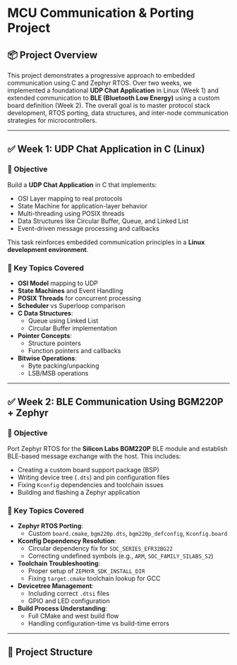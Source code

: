 # MCU Communication & Porting Project

## 📦 Project Overview

This project demonstrates a progressive approach to embedded communication using C and Zephyr RTOS. Over two weeks, we implemented a foundational **UDP Chat Application** in Linux (Week 1) and extended communication to **BLE (Bluetooth Low Energy)** using a custom board definition (Week 2). The overall goal is to master protocol stack development, RTOS porting, data structures, and inter-node communication strategies for microcontrollers.

---

## ✅ Week 1: UDP Chat Application in C (Linux)

### 🎯 Objective

Build a **UDP Chat Application** in C that implements:

- OSI Layer mapping to real protocols
- State Machine for application-layer behavior
- Multi-threading using POSIX threads
- Data Structures like Circular Buffer, Queue, and Linked List
- Event-driven message processing and callbacks

This task reinforces embedded communication principles in a **Linux development environment**.

### 🧠 Key Topics Covered

- **OSI Model** mapping to UDP
- **State Machines** and Event Handling
- **POSIX Threads** for concurrent processing
- **Scheduler** vs Superloop comparison
- **C Data Structures**:
  - Queue using Linked List
  - Circular Buffer implementation
- **Pointer Concepts**:
  - Structure pointers
  - Function pointers and callbacks
- **Bitwise Operations**:
  - Byte packing/unpacking
  - LSB/MSB operations

---

## ✅ Week 2: BLE Communication Using BGM220P + Zephyr

### 🎯 Objective

Port Zephyr RTOS for the **Silicon Labs BGM220P** BLE module and establish BLE-based message exchange with the host. This includes:

- Creating a custom board support package (BSP)
- Writing device tree (`.dts`) and pin configuration files
- Fixing `Kconfig` dependencies and toolchain issues
- Building and flashing a Zephyr application

### 🧠 Key Topics Covered

- **Zephyr RTOS Porting**:
  - Custom `board.cmake`, `bgm220p.dts`, `bgm220p_defconfig`, `Kconfig.board`
- **Kconfig Dependency Resolution**:
  - Circular dependency fix for `SOC_SERIES_EFR32BG22`
  - Correcting undefined symbols (e.g., `ARM`, `SOC_FAMILY_SILABS_S2`)
- **Toolchain Troubleshooting**:
  - Proper setup of `ZEPHYR_SDK_INSTALL_DIR`
  - Fixing `target.cmake` toolchain lookup for GCC
- **Devicetree Management**:
  - Including correct `.dtsi` files
  - GPIO and LED configuration
- **Build Process Understanding**:
  - Full CMake and west build flow
  - Handling configuration-time vs build-time errors

---

## 📁 Project Structure


